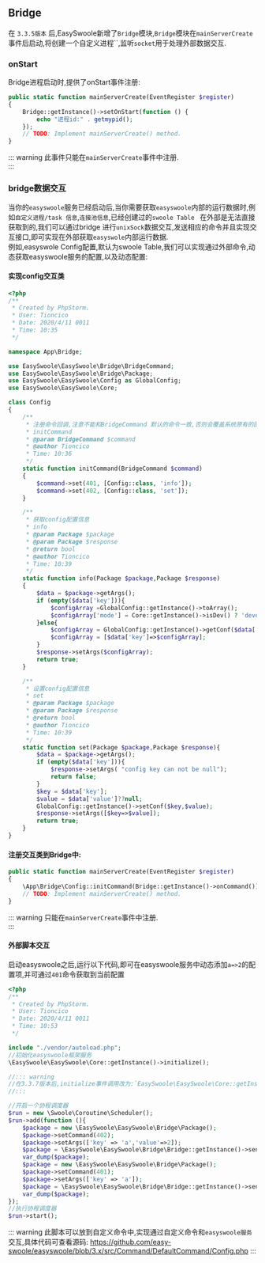 ## Bridge
在 `3.3.5版本` 后,EasySwoole新增了`Bridge`模块,`Bridge`模块在`mainServerCreate`事件后启动,将创建一个自定义进程``,监听`socket`用于处理外部数据交互. 

### onStart
Bridge进程启动时,提供了onStart事件注册:
```php
public static function mainServerCreate(EventRegister $register)
{
    Bridge::getInstance()->setOnStart(function () {
        echo "进程id:" . getmypid();
    });
    // TODO: Implement mainServerCreate() method.
}
```
::: warning
此事件只能在`mainServerCreate`事件中注册.  
:::

### bridge数据交互
当你的`easyswoole`服务已经启动后,当你需要获取`easyswoole`内部的运行数据时,例如`自定义进程/task 信息`,`连接池信息`,已经创建过的`swoole Table ` 在外部是无法直接获取到的,我们可以通过bridge 进行`unixSock`数据交互,发送相应的命令并且实现交互接口,即可实现在外部获取`easyswole`内部运行数据.   
例如,easyswole Config配置,默认为swoole Table,我们可以实现通过外部命令,动态获取easyswoole服务的配置,以及动态配置:  

#### 实现config交互类
```php
<?php
/**
 * Created by PhpStorm.
 * User: Tioncico
 * Date: 2020/4/11 0011
 * Time: 10:35
 */

namespace App\Bridge;

use EasySwoole\EasySwoole\Bridge\BridgeCommand;
use EasySwoole\EasySwoole\Bridge\Package;
use EasySwoole\EasySwoole\Config as GlobalConfig;
use EasySwoole\EasySwoole\Core;

class Config
{
    /**
     * 注册命令回调,注意不能和BridgeCommand 默认的命令一致,否则会覆盖系统原有的回调
     * initCommand
     * @param BridgeCommand $command
     * @author Tioncico
     * Time: 10:36
     */
    static function initCommand(BridgeCommand $command)
    {
        $command->set(401, [Config::class, 'info']);
        $command->set(402, [Config::class, 'set']);
    }

    /**
     * 获取config配置信息
     * info
     * @param Package $package
     * @param Package $response
     * @return bool
     * @author Tioncico
     * Time: 10:39
     */
    static function info(Package $package,Package $response)
    {
        $data = $package->getArgs();
        if (empty($data['key'])){
            $configArray =GlobalConfig::getInstance()->toArray();
            $configArray['mode'] = Core::getInstance()->isDev() ? 'develop' : 'produce';
        }else{
            $configArray = GlobalConfig::getInstance()->getConf($data['key']);
            $configArray = [$data['key']=>$configArray];
        }
        $response->setArgs($configArray);
        return true;
    }

    /**
     * 设置config配置信息
     * set
     * @param Package $package
     * @param Package $response
     * @return bool
     * @author Tioncico
     * Time: 10:39
     */
    static function set(Package $package,Package $response){
        $data = $package->getArgs();
        if (empty($data['key'])){
            $response->setArgs( "config key can not be null");
            return false;
        }
        $key = $data['key'];
        $value = $data['value']??null;
        GlobalConfig::getInstance()->setConf($key,$value);
        $response->setArgs([$key=>$value]);
        return true;
    }
}
```
#### 注册交互类到Bridge中:
```php
public static function mainServerCreate(EventRegister $register)
{
    \App\Bridge\Config::initCommand(Bridge::getInstance()->onCommand());
    // TODO: Implement mainServerCreate() method.
}
```
::: warning
只能在`mainServerCreate`事件中注册.  
:::

#### 外部脚本交互
启动easyswoole之后,运行以下代码,即可在easyswoole服务中动态添加`a=>2`的配置项,并可通过`401`命令获取到当前配置

```php
<?php
/**
 * Created by PhpStorm.
 * User: Tioncico
 * Date: 2020/4/11 0011
 * Time: 10:53
 */

include "./vendor/autoload.php";
//初始化easyswoole框架服务
\EasySwoole\EasySwoole\Core::getInstance()->initialize();

//::: warning 
//在3.3.7版本后,initialize事件调用改为:`EasySwoole\EasySwoole\Core::getInstance()->initialize()->globalInitialize();`
//:::

//开启一个协程调度器
$run = new \Swoole\Coroutine\Scheduler();
$run->add(function (){
    $package = new \EasySwoole\EasySwoole\Bridge\Package();
    $package->setCommand(402);
    $package->setArgs(['key' => 'a','value'=>2]);
    $package = \EasySwoole\EasySwoole\Bridge\Bridge::getInstance()->send($package);
    var_dump($package);
    $package = new \EasySwoole\EasySwoole\Bridge\Package();
    $package->setCommand(401);
    $package->setArgs(['key' => 'a']);
    $package = \EasySwoole\EasySwoole\Bridge\Bridge::getInstance()->send($package);
    var_dump($package);
});
//执行协程调度器
$run->start();
```

::: warning 
此脚本可以放到自定义命令中,实现通过自定义命令和`easyswoole服务`交互,具体代码可查看源码: https://github.com/easy-swoole/easyswoole/blob/3.x/src/Command/DefaultCommand/Config.php
:::



